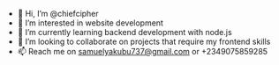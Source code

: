 - 👋 Hi, I’m @chiefcipher
- 👀 I’m interested in website development 
- 🌱 I’m currently learning backend development with node.js
- 💞️ I’m looking to collaborate on projects that require my frontend skills
- 📫 Reach me on samuelyakubu737@gmail.com or +2349075859285 


